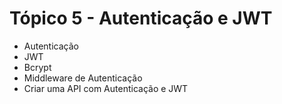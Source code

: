 # Tópico 5 - Autenticação e JWT

- Autenticação
- JWT
- Bcrypt
- Middleware de Autenticação
- Criar uma API com Autenticação e JWT
